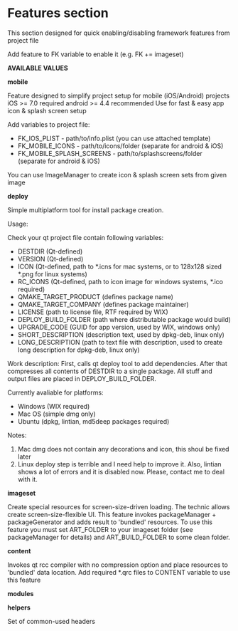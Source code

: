 # Features section

This section designed for quick enabling/disabling framework features from project file

Add feature to FK variable to enable it (e.g. FK += imageset)

**AVAILABLE VALUES**

**mobile**

Feature designed to simplify project setup for mobile (iOS/Android) projects
iOS >= 7.0 required
android >= 4.4 recommended 
Use for fast & easy app icon & splash screen setup

Add variables to project file:
  * FK_IOS_PLIST - path/to/info.plist (you can use attached template)
  * FK_MOBILE_ICONS - path/to/icons/folder (separate for android & iOS)
  * FK_MOBILE_SPLASH_SCREENS - path/to/splashscreens/folder (separate for android & iOS)

You can use ImageManager to create icon & splash screen sets from given image


**deploy**

Simple multiplatform tool for install package creation.

Usage:

Check your qt project file contain following variables:
  * DESTDIR (Qt-defined)
  * VERSION (Qt-defined)
  * ICON (Qt-defined, path to *.icns for mac systems, or to 128x128 sized *.png for linux systems)
  * RC_ICONS (Qt-defined, path to icon image for windows systems, *.ico required)
  * QMAKE_TARGET_PRODUCT (defines package name)
  * QMAKE_TARGET_COMPANY (defines package maintainer)
  * LICENSE (path to license file, RTF required by WIX)
  * DEPLOY_BUILD_FOLDER (path where distributable package would build)
  * UPGRADE_CODE (GUID for app version, used by WIX, windows only)
  * SHORT_DESCRIPTION (description text, used by dpkg-deb, linux only)
  * LONG_DESCRIPTION (path to text file with description, used to create long description for dpkg-deb, linux only)

Work description:
First, calls qt deploy tool to add dependencies.
After that compresses all contents of DESTDIR to a single package.
All stuff and output files are placed in DEPLOY_BUILD_FOLDER.

Currently avaliable for platforms:
  - Windows (WIX required)
  - Mac OS (simple dmg only)
  - Ubuntu (dpkg, lintian, md5deep packages required)

Notes:

  1. Mac dmg does not contain any decorations and icon, this shoul be fixed later
  2. Linux deploy step is terrible and I need help to improve it. Also, lintian shows a lot of errors and it is disabled now. Please, contact me to deal with it.


**imageset**

Create special resources for screen-size-driven loading. The technic allows create screen-size-flexible UI. 
This feature invokes packageManager + packageGenerator and adds result to 'bundled' resources.
To use this feature you must set ART_FOLDER to your imageset folder (see packageManager for details) and ART_BUILD_FOLDER to some clean folder.


**content**

Invokes qt rcc compiler with no compression option and place resources to 'bundled' data location.
  Add required *.qrc files to CONTENT variable to use this feature 


**modules**


**helpers**

Set of common-used headers

